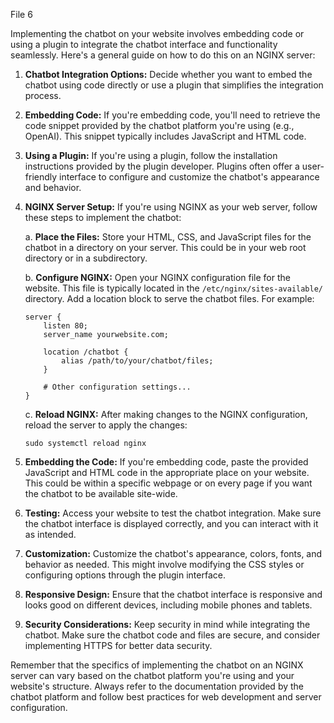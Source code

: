 File 6

Implementing the chatbot on your website involves embedding code or using a plugin to integrate the chatbot interface and functionality seamlessly. Here's a general guide on how to do this on an NGINX server:

1. **Chatbot Integration Options:**
   Decide whether you want to embed the chatbot using code directly or use a plugin that simplifies the integration process.

2. **Embedding Code:**
   If you're embedding code, you'll need to retrieve the code snippet provided by the chatbot platform you're using (e.g., OpenAI). This snippet typically includes JavaScript and HTML code.

3. **Using a Plugin:**
   If you're using a plugin, follow the installation instructions provided by the plugin developer. Plugins often offer a user-friendly interface to configure and customize the chatbot's appearance and behavior.

4. **NGINX Server Setup:**
   If you're using NGINX as your web server, follow these steps to implement the chatbot:

   a. **Place the Files:**
      Store your HTML, CSS, and JavaScript files for the chatbot in a directory on your server. This could be in your web root directory or in a subdirectory.

   b. **Configure NGINX:**
      Open your NGINX configuration file for the website. This file is typically located in the `/etc/nginx/sites-available/` directory. Add a location block to serve the chatbot files. For example:
      ```nginx
      server {
          listen 80;
          server_name yourwebsite.com;

          location /chatbot {
              alias /path/to/your/chatbot/files;
          }

          # Other configuration settings...
      }
      ```

   c. **Reload NGINX:**
      After making changes to the NGINX configuration, reload the server to apply the changes:
      ```
      sudo systemctl reload nginx
      ```

5. **Embedding the Code:**
   If you're embedding code, paste the provided JavaScript and HTML code in the appropriate place on your website. This could be within a specific webpage or on every page if you want the chatbot to be available site-wide.

6. **Testing:**
   Access your website to test the chatbot integration. Make sure the chatbot interface is displayed correctly, and you can interact with it as intended.

7. **Customization:**
   Customize the chatbot's appearance, colors, fonts, and behavior as needed. This might involve modifying the CSS styles or configuring options through the plugin interface.

8. **Responsive Design:**
   Ensure that the chatbot interface is responsive and looks good on different devices, including mobile phones and tablets.

9. **Security Considerations:**
   Keep security in mind while integrating the chatbot. Make sure the chatbot code and files are secure, and consider implementing HTTPS for better data security.

Remember that the specifics of implementing the chatbot on an NGINX server can vary based on the chatbot platform you're using and your website's structure. Always refer to the documentation provided by the chatbot platform and follow best practices for web development and server configuration.
